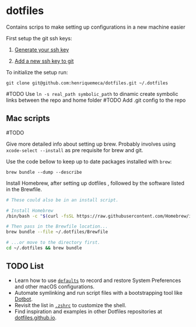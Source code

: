 # dotfiles
Contains scrips to make setting up configurations in a new machine easier

First setup the git ssh keys: 

1. [Generate your ssh key](https://docs.github.com/en/enterprise-cloud@latest/authentication/connecting-to-github-with-ssh/generating-a-new-ssh-key-and-adding-it-to-the-ssh-agent)

2. [Add a new ssh key to git](https://docs.github.com/en/enterprise-cloud@latest/authentication/connecting-to-github-with-ssh/adding-a-new-ssh-key-to-your-github-account)

To initialize the setup run:
```sheel
git clone git@github.com:henriquemeca/dotfiles.git ~/.dotfiles
```

#TODO 
Use `ln -s real_path symbolic_path` to dinamic create symbolic links between the repo and home folder
#TODO
Add .git config to the repo

## Mac scripts

#TODO

Give more detailed info about setting up brew. Probably involves using `xcode-select --install` as pre requisite for brew and git.

Use the code bellow to keep up to date packages installed with `brew`:
```shell
brew bundle --dump --describe
```

Install Homebrew, after setting up dotfiles , followed by the software listed in the Brewfile.

```zsh
# These could also be in an install script.

# Install Homebrew
/bin/bash -c "$(curl -fsSL https://raw.githubusercontent.com/Homebrew/install/HEAD/install.sh)"

# Then pass in the Brewfile location...
brew bundle --file ~/.dotfiles/Brewfile

# ...or move to the directory first.
cd ~/.dotfiles && brew bundle
```

## TODO List

- Learn how to use [`defaults`](https://macos-defaults.com/#%F0%9F%99%8B-what-s-a-defaults-command) to record and restore System Preferences and other macOS configurations.
- Automate symlinking and run script files with a bootstrapping tool like [Dotbot](https://github.com/anishathalye/dotbot).
- Revisit the list in [`.zshrc`](.zshrc) to customize the shell.
- Find inspiration and examples in other Dotfiles repositories at [dotfiles.github.io](https://dotfiles.github.io/).